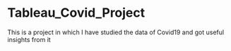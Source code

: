 # Tableau_Covid_Project
This is a project in which I have studied the data of Covid19 and got useful insights from it
